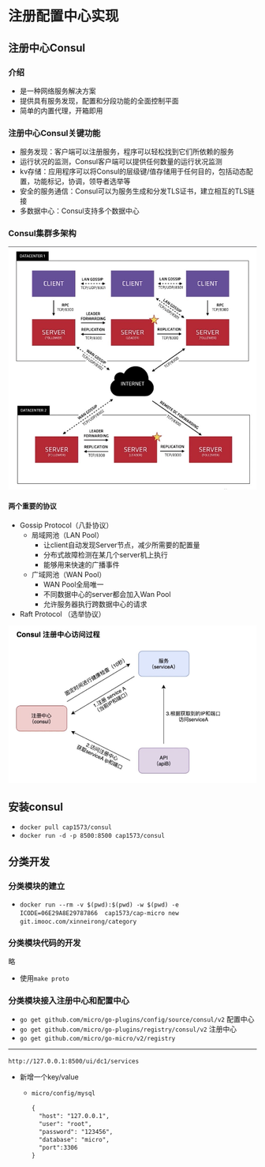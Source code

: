 # 注册配置中心实现

## 注册中心Consul

### 介绍

* 是一种网络服务解决方案
* 提供具有服务发现，配置和分段功能的全面控制平面
* 简单的内置代理，开箱即用

### 注册中心Consul关键功能

* 服务发现：客户端可以注册服务，程序可以轻松找到它们所依赖的服务
* 运行状况的监测，Consul客户端可以提供任何数量的运行状况监测
* kv存储：应用程序可以将Consul的层级键/值存储用于任何目的，包括动态配置，功能标记，协调，领导者选举等
* 安全的服务通信：Consul可以为服务生成和分发TLS证书，建立相互的TLS链接
* 多数据中心：Consul支持多个数据中心

### Consul集群多架构

![](./img/consul集群.jpg)

#### 两个重要的协议

* Gossip Protocol（八卦协议）
  * 局域网池（LAN Pool）
    * 让client自动发现Server节点，减少所需要的配置量
    * 分布式故障检测在某几个server机上执行
    * 能够用来快速的广播事件
  * 广域网池（WAN Pool）
    * WAN Pool全局唯一
    * 不同数据中心的server都会加入Wan Pool
    * 允许服务器执行跨数据中心的请求
* Raft Protocol （选举协议）

![](./img/consul访问过程.jpg)

## 安装consul

* `docker pull cap1573/consul`
* `docker run -d -p 8500:8500 cap1573/consul`

## 分类开发

### 分类模块的建立

* `docker run --rm -v $(pwd):$(pwd) -w $(pwd) -e ICODE=06E29A8E29787866  cap1573/cap-micro new git.imooc.com/xinneirong/category`

### 分类模块代码的开发

略

* 使用`make proto`

### 分类模块接入注册中心和配置中心

* `go get github.com/micro/go-plugins/config/source/consul/v2` 配置中心
* `go get github.com/micro/go-plugins/registry/consul/v2` 注册中心
* `go get github.com/micro/go-micro/v2/registry`

----

`http://127.0.0.1:8500/ui/dc1/services`

* 新增一个key/value

  * `micro/config/mysql`

    ````
    {
      "host": "127.0.0.1",
      "user": "root",
      "password": "123456",
      "database": "micro",
      "port":3306
    }
    ````

    

